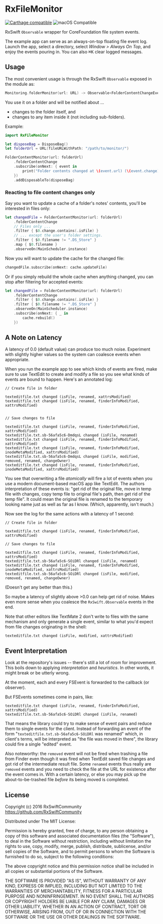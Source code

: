 # RxFileMonitor

[![Carthage compatible](https://img.shields.io/badge/Carthage-compatible-4BC51D.svg?style=flat)](https://github.com/Carthage/Carthage) ![macOS Compatible](https://img.shields.io/badge/platform-macos-lightgrey.svg)

RxSwift `Observable` wrapper for CoreFoundation file system events.

The example app can serve as an always-on-top floating file event log. Launch the app, select a directory, select _Window > Always On Top_, and enjoy the events pouring in. You can also <kbd>⌘K</kbd> clear logged messages.

## Usage

The most convenient usage is through the RxSwift `Observable` exposed in the module as:

```swift
Monitoring.folderMonitor(url: URL) -> Observable<FolderContentChangeEvent>
```

You use it on a folder and will be notified about ...

- changes to the folder itself, and
- changes to any item inside it (not including sub-folders).

Example:

```swift
import RxFileMonitor

let disposeBag = DisposeBag()
let folderUrl = URL(fileURLWithPath: "/path/to/monitor/")

FolderContentMonitor(url: folderUrl)
    .folderContentChange
    .subscribe(onNext: { event in
        print("Folder contents changed at \(event.url) (\(event.change))")
    })
    .addDisposableTo(disposeBag)
```

### Reacting to file content changes only

Say you want to update a cache of a folder's notes' contents, you'll be interested in files only:

```swift
let changedFile = FolderContentMonitor(url: folderUrl)
    .folderContentChange
    // Files only ...
    .filter { $0.change.contains(.isFile) }
    // ... except the user's folder settings.
    .filter { $0.filename != ".DS_Store" }
    .map { $0.filename }
    .observeOn(MainScheduler.instance)
```

Now you will want to update the cache for the changed file:

```swift
changedFile.subscribe(onNext: cache.updateFile)
```

Or if you simply rebuild the whole cache when anything changed, you can stop after filtering for accepted events:

```swift
let changedFile = FolderContentMonitor(url: folderUrl)
    .folderContentChange
    .filter { $0.change.contains(.isFile) }
    .filter { $0.filename != ".DS_Store" }
    .observeOn(MainScheduler.instance)
    .subscribe(onNext: { _ in 
        cache.rebuild()
    })
```

## A Note on Latency

A latency of 0.0 (default value) can produce too much noise. Experiment with slightly higher values so the system can coalesce events when appropriate.

When you run the example app to see which kinds of events are fired, make sure to use TextEdit to create and modify a file so you see what kinds of events are bound to happen. Here's an annotated log:

```
// Create file in folder

texteditfile.txt changed (isFile, renamed, xattrsModified)
texteditfile.txt changed (isFile, renamed, finderInfoModified, xattrsModified)


// Save changes to file

texteditfile.txt changed (isFile, renamed, finderInfoModified, xattrsModified)
texteditfile.txt.sb-56afa5c6-DmdqsL changed (isFile, renamed)
texteditfile.txt changed (isFile, renamed, finderInfoModified, xattrsModified)
texteditfile.txt changed (isFile, renamed, finderInfoModified, inodeMetaModified, xattrsModified)
texteditfile.txt.sb-56afa5c6-DmdqsL changed (isFile, modified, removed, renamed, changeOwner)
texteditfile.txt changed (isFile, renamed, finderInfoModified, inodeMetaModified, xattrsModified)
```

You see that overwriting a file _atomically_ will fire a lot of events when you use a modern document-based macOS app like TextEdit. The authors interpretation of these events is: "get rid of the original file, move in temp file with changes, copy temp file to original file's path, then get rid of the temp file". It could mean the original file is renamed to the temporary looking name just as well as far as I know. (Which, apparently, isn't much.)

Now see the log for the same actions with a latency of 1 second:

```
// Create file in folder

texteditfile.txt changed (isFile, renamed, finderInfoModified, xattrsModified)

// Save changes to file

texteditfile.txt changed (isFile, renamed, finderInfoModified, xattrsModified)
texteditfile.txt.sb-56afa5c6-SOiDRl changed (isFile, renamed)
texteditfile.txt changed (isFile, renamed, finderInfoModified, inodeMetaModified, xattrsModified)
texteditfile.txt.sb-56afa5c6-SOiDRl changed (isFile, modified, removed, renamed, changeOwner)
```

(Doesn't get any better than this.)

So maybe a latency of slightly above >0.0 can help get rid of noise. Makes even more sense when you coalesce the `RxSwift.Observable` events in the end.

Note that other editors like TextMate 2 don't write to files with the same mechanism and only generate a single event, similar to what you'd expect from file changes originating in the shell:

```
texteditfile.txt changed (isFile, modified, xattrsModified)
```


## Event Interpretation

Look at the repository's issues -- there's still a lot of room for improvement. This boils down to applying _interpretation_ and _heuristics_. In other words, it might break or be utterly wrong.

At the moment, each and every FSEvent is forwarded to the callback (or observer).

But FSEvents sometimes come in pairs, like:

```
texteditfile.txt changed (isFile, renamed, finderInfoModified, xattrsModified)
texteditfile.txt.sb-56afa5c6-SOiDRl changed (isFile, renamed)
```

That means the library could try to make sense of event pairs and reduce them to single events for the client. Instead of forwarding an event of the form "`texteditfile.txt.sb-56afa5c6-SOiDRl` was renamed" which, in client's terms, will be interpreted as "the file was moved in there", the library could fire a single "edited" event.

Also noteworthy: the `removed` event will not be fired when trashing a file from Finder even though it was fired when TextEdit saved file changes and got rid of the intermediate result file. Some `renamed` events thus really are `removed` events and you need to check the file at the URL for existence after the event comes in. With a certain latency, or else you may pick up the about-to-be-trashed file _before_ its being moved is completed. 


## License

Copyright (c) 2016 RxSwiftCommunity https://github.com/RxSwiftCommunity

Distributed under The MIT License:

Permission is hereby granted, free of charge, to any person obtaining a copy
of this software and associated documentation files (the "Software"), to deal
in the Software without restriction, including without limitation the rights
to use, copy, modify, merge, publish, distribute, sublicense, and/or sell
copies of the Software, and to permit persons to whom the Software is
furnished to do so, subject to the following conditions:

The above copyright notice and this permission notice shall be included in all
copies or substantial portions of the Software.

THE SOFTWARE IS PROVIDED "AS IS", WITHOUT WARRANTY OF ANY KIND, EXPRESS OR
IMPLIED, INCLUDING BUT NOT LIMITED TO THE WARRANTIES OF MERCHANTABILITY,
FITNESS FOR A PARTICULAR PURPOSE AND NONINFRINGEMENT. IN NO EVENT SHALL THE
AUTHORS OR COPYRIGHT HOLDERS BE LIABLE FOR ANY CLAIM, DAMAGES OR OTHER
LIABILITY, WHETHER IN AN ACTION OF CONTRACT, TORT OR OTHERWISE, ARISING FROM,
OUT OF OR IN CONNECTION WITH THE SOFTWARE OR THE USE OR OTHER DEALINGS IN THE
SOFTWARE.
